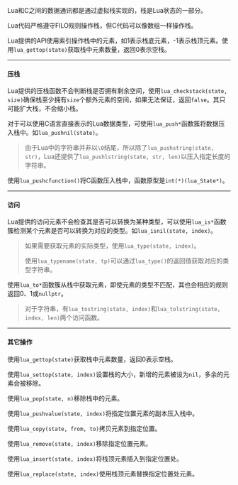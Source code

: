 Lua和C之间的数据通讯都是通过虚拟栈实现的，栈是Lua状态的一部分。

Lua代码严格遵守FILO规则操作栈，但C代码可以像数组一样操作栈。

Lua提供的API使用索引操作栈中的元素，如1表示栈底元素，-1表示栈顶元素。使用`lua_gettop(state)`获取栈中元素数量，返回0表示空栈。

---

#### 压栈

Lua提供的压栈函数不会判断栈是否拥有剩余空间，使用`lua_checkstack(state, size)`确保栈至少拥有`size`个额外元素的空间，如果无法保证，返回`false`。其只可能扩大栈，不会缩小栈。

对于可以使用C语言直接表示的Lua数据类型，可使用`lua_push*`函数簇将数据压入栈中。如`lua_pushnil(state)`。

>  由于Lua中的字符串并非以`\0`结尾，所以除了`lua_pushstring(state, str)`，Lua还提供了`lua_pushlstring(state, str, len)`以压入指定长度的字符串。

使用`lua_pushcfunction()`将C函数压入栈中，函数原型是`int(*)(lua_State*)`。

---

#### 访问

Lua提供的访问元素不会检查其是否可以转换为某种类型，可以使用`lua_is*`函数簇检测某个元素是否可以转换为对应的类型。如`lua_isnil(state, index)`。

> 如果需要获取元素的实际类型，使用`lua_type(state, index)`。
>
> 使用`lua_typename(state, tp)`可以通过`lua_type()`的返回值获取对应的类型字符串。

使用`lua_to*`函数簇从栈中获取元素，即使元素的类型不匹配，其也会相应的规则返回0、1或`nullptr`。

> 对于字符串，有`lua_tostring(state, index)`和`lua_tolstring(state, index, len)`两个访问函数。 
>

---

#### 其它操作

使用`lua_gettop(state)`获取栈中元素数量，返回0表示空栈。

使用`lua_settop(state, index)`设置栈的大小，新增的元素被设为`nil`，多余的元素会被移除。

使用`lua_pop(state, n)`移除栈中的元素。

使用`lua_pushvalue(state, index)`将指定位置元素的副本压入栈中。

使用`lua_copy(state, from, to)`拷贝元素到指定位置。

使用`lua_remove(state, index)`移除指定位置元素。

使用`lua_insert(state, index)`将栈顶元素插入到指定位置处。

使用`lua_replace(state, index)`使用栈顶元素替换指定位置处元素。








